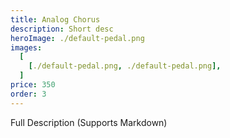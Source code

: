 ```yaml
---
title: Analog Chorus
description: Short desc
heroImage: ./default-pedal.png
images:
  [
    [./default-pedal.png, ./default-pedal.png],
  ]
price: 350
order: 3
---
```


Full Description 
(Supports Markdown)
